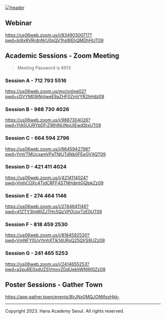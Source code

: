 [![header](https://github.com/hana-academy-seoul/14th-international-symposium/assets/93381265/672221b2-e7db-4229-8f2e-bfa880ef5e19)](https://hana.hs.kr/symposium/)

## Webinar
https://us06web.zoom.us/j/83490300717?pwd=bi9xRVRrdnNrU0pQV1hsWEhQMDhHUT09

## Academic Sessions - Zoom Meeting

> Meeting Password is 6913

### Session A - 712 793 5516
https://us06web.zoom.us/my/online02?pwd=cDVYM09jNnIweE9aZHF0ZmVYR2hHdz09

### Session B - 988 730 4026
https://us06web.zoom.us/j/9887304026?pwd=YlA5UURYbDFiZWhlNUNoUlEwdStxUT09

### Session C - 664 594 2796
https://us06web.zoom.us/j/6645942796?pwd=YmVTMUcxamVFeTNlUTdNb0FEeGVXQT09

### Session D - 421 411 4024
https://us06web.zoom.us/j/4214114024?pwd=VmhCOXc4TjdCRFF4STNHdmtGQlpkZz09

### Session E - 274 464 1146
https://us06web.zoom.us/j/2744641146?pwd=d1ZTY3lmWlZJTHc5QzVPOUorTzE0UT09

### Session F - 818 459 2530
https://us06web.zoom.us/j/8184592530?pwd=VmNFY0UyYmhXTlk1dURsQ25QVS9UZz09

### Session G - 241 465 5253
https://us06web.zoom.us/j/2414655253?pwd=a2puRE0xdUZSVmovZDdUekhWNWl0Zz09

## Poster Sessions - Gather Town
https://app.gather.town/events/8lrJNx0MQJOMifosHkk-

---

Copyright 2023. Hana Academy Seoul. All rights reserved.
